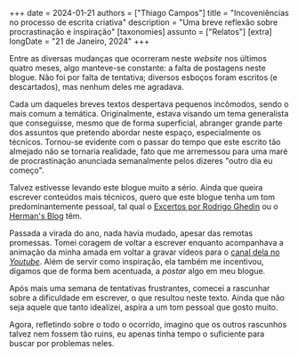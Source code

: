 +++
date = 2024-01-21
authors = ["Thiago Campos"]
title = "Incoveniências no processo de escrita criativa"
description = "Uma breve reflexão sobre procrastinação e inspiração" 
[taxonomies]
assunto = ["Relatos"]
[extra]
longDate = "21 de Janeiro, 2024"
+++

Entre as diversas mudanças que ocorreram neste *website* nos últimos quatro meses, algo manteve-se constante: a falta de postagens neste blogue. Não foi por falta de tentativa; diversos esboços foram escritos (e descartados), mas nenhum deles me agradava.

Cada um daqueles breves textos despertava pequenos incômodos, sendo o mais comum a temática. Originalmente, estava visando um tema generalista que conseguisse, mesmo que de forma superficial, abranger grande parte dos assuntos que pretendo abordar neste espaço, especialmente os técnicos. Tornou-se evidente com o passar do tempo que este escrito tão almejado não se tornaria realidade, fato que me arremessou para uma maré de procrastinação anunciada semanalmente pelos dizeres "outro dia eu começo".

Talvez estivesse levando este blogue muito a sério. Ainda que queira escrever conteúdos mais técnicos, quero que este blogue tenha um tom predominantemente pessoal, tal qual o [Excertos por Rodrigo Ghedin](https://blog.ghed.in) ou o [Herman's Blog](https://herman.bearblog.dev) têm.

Passada a virada do ano, nada havia mudado, apesar das remotas promessas. Tomei coragem de voltar a escrever enquanto acompanhava a animação da minha amada em voltar a gravar vídeos para o [canal dela no *Youtube*](https://youtube.com/@renatacascaval). Além de servir como inspiração, ela também me incentivou, digamos que de forma bem acentuada, a *postar* algo em meu blogue.

Após mais uma semana de tentativas frustrantes, comecei a rascunhar sobre a dificuldade em escrever, o que resultou neste texto. Ainda que não seja aquele que tanto idealizei, aspira a um tom pessoal que gosto muito.

Agora, refletindo sobre o todo o ocorrido, imagino que os outros rascunhos talvez nem fossem tão ruins, eu apenas tinha tempo o suficiente para buscar por problemas neles.
